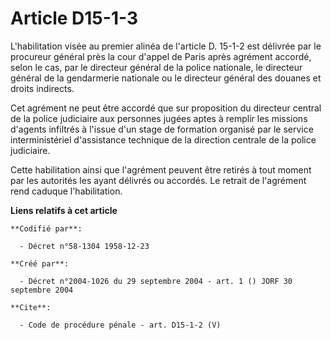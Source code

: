 # Article D15-1-3

L'habilitation visée au premier alinéa de l'article D. 15-1-2 est délivrée par le procureur général près la cour d'appel de
Paris après agrément accordé, selon le cas, par le directeur général de la police nationale, le directeur général de la
gendarmerie nationale ou le directeur général des douanes et droits indirects. 

Cet agrément ne peut être accordé que sur proposition du directeur central de la police judiciaire aux personnes jugées aptes
à remplir les missions d'agents infiltrés à l'issue d'un stage de formation organisé par le service interministériel
d'assistance technique de la direction centrale de la police judiciaire. 

Cette habilitation ainsi que l'agrément peuvent être retirés à tout moment par les autorités les ayant délivrés ou accordés.
Le retrait de l'agrément rend caduque l'habilitation.

**Liens relatifs à cet article**

	**Codifié par**:

	  - Décret n°58-1304 1958-12-23

	**Créé par**:

	  - Décret n°2004-1026 du 29 septembre 2004 - art. 1 () JORF 30 septembre 2004

	**Cite**:

	  - Code de procédure pénale - art. D15-1-2 (V)
